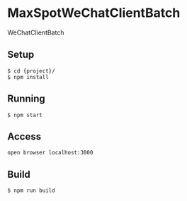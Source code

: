 # MaxSpotWeChatClientBatch
WeChatClientBatch

## Setup

```
$ cd {project}/
$ npm install
```

## Running

```
$ npm start
```

## Access
```
open browser localhost:3000
```

## Build

```
$ npm run build
